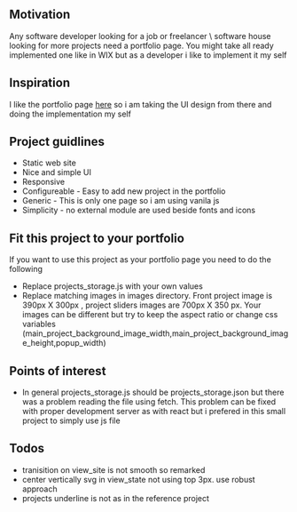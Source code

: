 <h2>Motivation</h2>
Any software developer looking for a job or freelancer \ software house looking for more projects need a portfolio page. You might take all ready implemented one like in WIX but as a developer i like to implement it my self

<h2>Inspiration</h2>
I like the portfolio page <a href='http://findmatthew.com/'>here</a> so i am taking the UI design from there and doing the implementation my self

<h2>Project guidlines</h2>
<ul>
<li>Static web site</li>
<li>Nice and simple UI</li>
<li>Responsive</li>
<li>Configureable - Easy to add new project in the portfolio</li>
<li>Generic - This is only one page so i am  using vanila js</li>
<li>Simplicity - no external module are used beside fonts and icons</li>
</ul>

<h2>Fit this project to your portfolio</h2>
If you want to use this project as your portfolio page you need to do the following 
<ul>
<li>Replace projects_storage.js with your own values</li>
<li>Replace matching images in images directory. Front project image is 390px X 300px , project sliders images are 700px X 350 px. Your images can be different but try to keep the aspect ratio or change css variables (main_project_background_image_width,main_project_background_image_height,popup_width) </li>
</ul>


<h2>Points of interest</h2>
<ul>
<li>In general projects_storage.js should be projects_storage.json but there was a problem reading the file using fetch. This problem can be fixed with proper development server as with react but i prefered in this small project to simply use js file</li>
</ul>


<h2>Todos</h2>
<ul>
<li>tranisition on view_site is not smooth so remarked</li>
<li>center vertically svg in view_state not using top 3px. use robust approach</li>
<li>projects underline is not as in the reference project </li>
</ul>